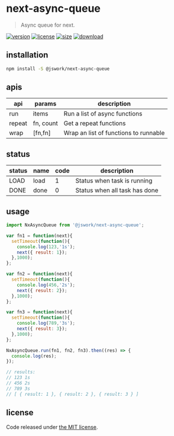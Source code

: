 # next-async-queue
> Async queue for next.

[![version][version-image]][version-url]
[![license][license-image]][license-url]
[![size][size-image]][size-url]
[![download][download-image]][download-url]

## installation
```bash
npm install -S @jswork/next-async-queue
```

## apis
| api    | params    | description                           |
| ------ | --------- | ------------------------------------- |
| run    | items     | Run a list of async functions         |
| repeat | fn, count | Get a repeat functions                |
| wrap   | [fn,fn]   | Wrap an list of functions to runnable |

## status
| status | name | code | description                   |
| ------ | ---- | ---- | ----------------------------- |
| LOAD   | load | 1    | Status when task is running   |
| DONE   | done | 0    | Status when all task has done |

## usage
```js
import NxAsyncQueue from '@jswork/next-async-queue';

var fn1 = function(next){
  setTimeout(function(){
    console.log(123,'1s');
    next({ result: 1});
  },1000);
};

var fn2 = function(next){
  setTimeout(function(){
    console.log(456,'2s');
    next({ result: 2});
  },1000);
};

var fn3 = function(next){
  setTimeout(function(){
    console.log(789,'3s');
    next({ result: 3});
  },1000);
};

NxAsyncQueue.run(fn1, fn2, fn3).then((res) => {
  console.log(res);
});

// results:
// 123 1s
// 456 2s
// 789 3s
// [ { result: 1 }, { result: 2 }, { result: 3 } ]
```

## license
Code released under [the MIT license](https://github.com/afeiship/next-async-queue/blob/master/LICENSE.txt).

[version-image]: https://img.shields.io/npm/v/@jswork/next-async-queue
[version-url]: https://npmjs.org/package/@jswork/next-async-queue

[license-image]: https://img.shields.io/npm/l/@jswork/next-async-queue
[license-url]: https://github.com/afeiship/next-async-queue/blob/master/LICENSE.txt

[size-image]: https://img.shields.io/bundlephobia/minzip/@jswork/next-async-queue
[size-url]: https://github.com/afeiship/next-async-queue/blob/master/dist/next-async-queue.min.js

[download-image]: https://img.shields.io/npm/dm/@jswork/next-async-queue
[download-url]: https://www.npmjs.com/package/@jswork/next-async-queue
